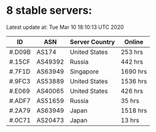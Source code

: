 # 8 stable servers:

Latest update at: Tue Mar 10 18:10:13 UTC 2020

| ID | ASN | Server Country | Online |
| -- | --- | -------------- | ------ |
| #.D09B | AS174 | United States | 253 hrs |
| #.15CF | AS49392 | Russia | 442 hrs |
| #.7F1D | AS63949 | Singapore | 1690 hrs |
| #.9FC3 | AS53889 | United States | 1536 hrs |
| #.E069 | AS40065 | United States | 426 hrs |
| #.ADF7 | AS51659 | Russia | 35 hrs |
| #.2A79 | AS63949 | Japan | 1518 hrs |
| #.0C71 | AS20473 | Japan | 13 hrs |

